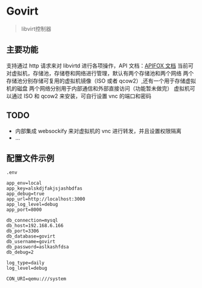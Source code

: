 # Govirt

> libvirt控制器

## 主要功能

支持通过 http 请求来对 libvirtd 进行各项操作，API 文档：[APIFOX 文档](kx5a5itjlt.apifox.cn)
当前可对虚拟机，存储池，存储卷和网络进行管理，默认有两个存储池和两个网络
两个存储池分别存储可复用的虚拟机镜像（ISO 或者 qcow2）,还有一个用于存储虚拟机的磁盘
两个网络分别用于内部通信和外部直接访问（功能暂未做完）
虚拟机可以通过 ISO 和 qcow2 来安装，可自行设置 vnc 的端口和密码

## TODO

- 内部集成 websockify 来对虚拟机的 vnc 进行转发，并且设置权限隔离
- ...

## 配置文件示例

`.env`

```env
app_env=local
app_key=alskdjfakjsjashbdfas
app_debug=true
app_url=http://localhost:3000
app_log_level=debug
app_port=8000

db_connection=mysql
db_host=192.168.6.166
db_port=3306
db_database=govirt
db_username=govirt
db_password=aslkashfdsa
db_debug=2

log_type=daily
log_level=debug

CON_URI=qemu:///system
```
